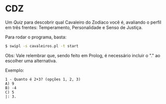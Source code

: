 # CDZ

Um *Quiz* para descobrir qual Cavaleiro do Zodíaco você é, avaliando o perfil em três frentes: Temperamento, Personalidade e Senso de Justiça.


Para rodar o programa, basta:
```bash
$ swipl -s cavaleiros.pl -t start
```


Obs: Vale relembrar que, sendo feito em Prolog, é necessário incluir o "." ao escolher uma alternativa.

Exemplo:
```
1 - Quanto é 2+3? (opções 1, 2, 3)
A) 9
B) -4
C) 5
|: 3.
```
